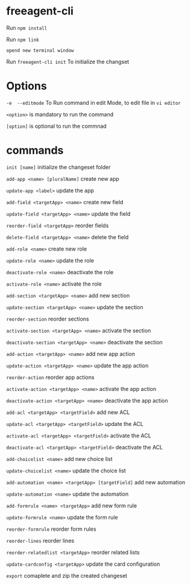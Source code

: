 # freeagent-cli

Run `npm install`

Run `npm link`

`opend new terminal window`

Run `freeagent-cli init` To initialize the changset

# Options
<!-- `-i  --interactive` To Run command in interactive Mode -->

`-e  --editmode` To Run command in edit Mode, to edit file in `vi editor`

`<option>` is mandatory to run the command

`[option]` is optional to run the commnad


# commands
  `init [name]`                                      initialize the changeset folder

  `add-app <name> [pluralName]`                      create new app
  
  `update-app <label>`                               update the app
  
  `add-field <targetApp> <name>`                     create new field
  
  `update-field <targetApp> <name>`                  update the field
  
  `reorder-field <targetApp>`                        reorder fields
  
  `delete-field <targetApp> <name>`                  delete the field
  
  `add-role <name>`                                  create new role
  
  `update-role <name>`                               update the role
  
  `deactivate-role <name>`                           deactivate the role
  
  `activate-role <name>`                             activate the role
  
  `add-section <targetApp> <name>`                   add new section
  
  `update-section <targetApp> <name>`                update the section
  
  `reorder-section`                                  reorder sections
  
  `activate-section <targetApp> <name>`              activate the section
  
  `deactivate-section <targetApp> <name>`            deactivate the section
  
  `add-action <targetApp> <name>`                    add new app action
  
  `update-action <targetApp> <name>`                 update the app action
  
  `reorder-action`                                   reorder app actions
  
  `activate-action <targetApp> <name>`               activate the app action
  
  `deactivate-action <targetApp> <name>`             deactivate the app action
  
  `add-acl <targetApp> <targetField>`                add new ACL
  
  `update-acl <targetApp> <targetField>`             update the ACL
  
  `activate-acl <targetApp> <targetField>`           activate the ACL
  
  `deactivate-acl <targetApp> <targetField>`         deactivate the ACL
  
  `add-choicelist <name>`                            add new choice list
  
  `update-choicelist <name>`                         update the choice list
  
  `add-automation <name> <targetApp> [targetField]`  add new automation
  
  `update-automation <name>`                         update the automation
  
  `add-formrule <name> <targetApp>`                  add new form rule
  
  `update-formrule <name>`                           update the form rule
  
  `reorder-formrule`                                 reorder form rules
  
  `reorder-lines`                                    reorder lines
  
  `reorder-relatedlist <targetApp>`                  reorder related lists
  
  `update-cardconfig <targetApp>`                    update the card configuration
  
  `export`                                           comaplete and zip the created changeset
